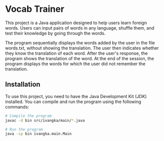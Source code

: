 # Vocab Trainer

This project is a Java application designed to help users learn foreign words. Users can input pairs of words in any language, shuffle them, and test their knowledge by going through the words. 

The program sequentially displays the words added by the user in the file words.txt, without showing the translation. The user then indicates whether they know the translation of each word. After the user's response, the program shows the translation of the word. At the end of the session, the program displays the words for which the user did not remember the translation.

## Installation

To use this project, you need to have the Java Development Kit (JDK) installed. You can compile and run the program using the following commands:

```bash
# Compile the program
javac -d bin src/ivangka/main/*.java

# Run the program
java -cp bin ivangka.main.Main
